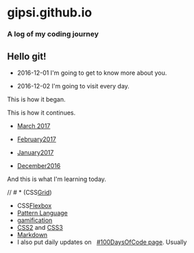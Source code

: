 # gipsi.github.io

### A log of my coding journey

## Hello git!

* 2016-12-01  I'm going to get to know more about you.

* 2016-12-02  I'm going to visit every day. 
 
 This is how it began.



 This is how it continues.
 * [March 2017](https://github.com/gipsi/gipsi.github.io/blob/master/March2017.md) 
* [February2017](https://github.com/gipsi/gipsi.github.io/blob/master/February2017.md)


* [January2017](https://github.com/gipsi/gipsi.github.io/blob/master/January2017.md)


* [December2016](https://github.com/gipsi/gipsi.github.io/blob/master/December2016.md)

And this is what I'm learning today.

// # * (CSS[Grid](https://developer.mozilla.org/en-US/docs/Web/CSS/CSS_Grid_Layout/Basic_Concepts_of_Grid_Layout))

* CSS[Flexbox](https://medium.freecodecamp.com/understanding-flexbox-everything-you-need-to-know-b4013d4dc9af#.nhp69jpbk)
* [Pattern Language](https://en.m.wikipedia.org/wiki/Pattern_language)
* [gamification](https://www.coursera.org/learn/gamification)
* [CSS2](https://www.w3schools.com/css/) and [CSS3](https://en.m.wikipedia.org/wiki/Cascading_Style_Sheets)
* [Markdown](https://daringfireball.net/projects/markdown/basics) 
* I also put daily updates on    [#100DaysOfCode page](https://github.com/gipsi/100-days-of-code). Usually
